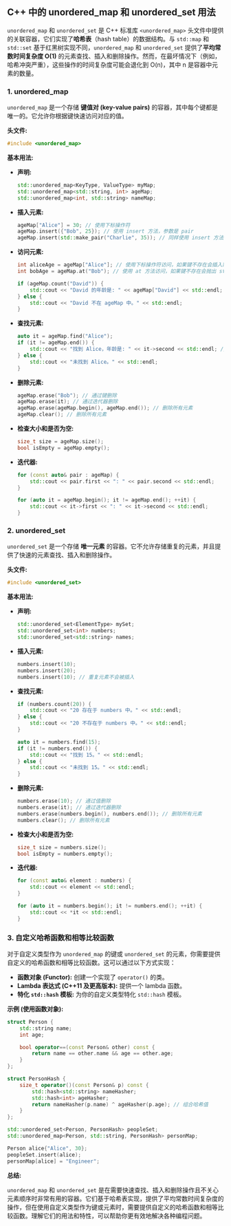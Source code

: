 
## C++ 中的 unordered_map 和 unordered_set 用法

`unordered_map` 和 `unordered_set` 是 C++ 标准库 `<unordered_map>` 头文件中提供的关联容器，它们实现了**哈希表**（hash table）的数据结构。与 `std::map` 和 `std::set` 基于红黑树实现不同，`unordered_map` 和 `unordered_set` 提供了**平均常数时间复杂度 O(1)** 的元素查找、插入和删除操作。然而，在最坏情况下（例如，哈希冲突严重），这些操作的时间复杂度可能会退化到 O(n)，其中 n 是容器中元素的数量。

### 1. unordered_map

`unordered_map` 是一个存储 **键值对 (key-value pairs)** 的容器，其中每个键都是唯一的。它允许你根据键快速访问对应的值。

**头文件:**

```c++
#include <unordered_map>
````

**基本用法:**

  * **声明:**

    ```c++
    std::unordered_map<KeyType, ValueType> myMap;
    std::unordered_map<std::string, int> ageMap;
    std::unordered_map<int, std::string> nameMap;
    ```

  * **插入元素:**

    ```c++
    ageMap["Alice"] = 30; // 使用下标操作符
    ageMap.insert({"Bob", 25}); // 使用 insert 方法，参数是 pair
    ageMap.insert(std::make_pair("Charlie", 35)); // 同样使用 insert 方法
    ```

  * **访问元素:**

    ```c++
    int aliceAge = ageMap["Alice"]; // 使用下标操作符访问，如果键不存在会插入默认值
    int bobAge = ageMap.at("Bob"); // 使用 at 方法访问，如果键不存在会抛出 std::out_of_range 异常

    if (ageMap.count("David")) {
        std::cout << "David 的年龄是: " << ageMap["David"] << std::endl;
    } else {
        std::cout << "David 不在 ageMap 中。" << std::endl;
    }
    ```

  * **查找元素:**

    ```c++
    auto it = ageMap.find("Alice");
    if (it != ageMap.end()) {
        std::cout << "找到 Alice，年龄是: " << it->second << std::endl; // it 是迭代器，first 是键，second 是值
    } else {
        std::cout << "未找到 Alice。" << std::endl;
    }
    ```

  * **删除元素:**

    ```c++
    ageMap.erase("Bob"); // 通过键删除
    ageMap.erase(it); // 通过迭代器删除
    ageMap.erase(ageMap.begin(), ageMap.end()); // 删除所有元素
    ageMap.clear(); // 删除所有元素
    ```

  * **检查大小和是否为空:**

    ```c++
    size_t size = ageMap.size();
    bool isEmpty = ageMap.empty();
    ```

  * **迭代器:**

    ```c++
    for (const auto& pair : ageMap) {
        std::cout << pair.first << ": " << pair.second << std::endl;
    }

    for (auto it = ageMap.begin(); it != ageMap.end(); ++it) {
        std::cout << it->first << ": " << it->second << std::endl;
    }
    ```

### 2\. unordered\_set

`unordered_set` 是一个存储 **唯一元素** 的容器。它不允许存储重复的元素，并且提供了快速的元素查找、插入和删除操作。

**头文件:**

```c++
#include <unordered_set>
```

**基本用法:**

  * **声明:**

    ```c++
    std::unordered_set<ElementType> mySet;
    std::unordered_set<int> numbers;
    std::unordered_set<std::string> names;
    ```

  * **插入元素:**

    ```c++
    numbers.insert(10);
    numbers.insert(20);
    numbers.insert(10); // 重复元素不会被插入
    ```

  * **查找元素:**

    ```c++
    if (numbers.count(20)) {
        std::cout << "20 存在于 numbers 中。" << std::endl;
    } else {
        std::cout << "20 不存在于 numbers 中。" << std::endl;
    }

    auto it = numbers.find(15);
    if (it != numbers.end()) {
        std::cout << "找到 15。" << std::endl;
    } else {
        std::cout << "未找到 15。" << std::endl;
    }
    ```

  * **删除元素:**

    ```c++
    numbers.erase(10); // 通过值删除
    numbers.erase(it); // 通过迭代器删除
    numbers.erase(numbers.begin(), numbers.end()); // 删除所有元素
    numbers.clear(); // 删除所有元素
    ```

  * **检查大小和是否为空:**

    ```c++
    size_t size = numbers.size();
    bool isEmpty = numbers.empty();
    ```

  * **迭代器:**

    ```c++
    for (const auto& element : numbers) {
        std::cout << element << std::endl;
    }

    for (auto it = numbers.begin(); it != numbers.end(); ++it) {
        std::cout << *it << std::endl;
    }
    ```

### 3\. 自定义哈希函数和相等比较函数

对于自定义类型作为 `unordered_map` 的键或 `unordered_set` 的元素，你需要提供自定义的哈希函数和相等比较函数。这可以通过以下方式实现：

  * **函数对象 (Functor):** 创建一个实现了 `operator()` 的类。
  * **Lambda 表达式 (C++11 及更高版本):** 提供一个 lambda 函数。
  * **特化 `std::hash` 模板:** 为你的自定义类型特化 `std::hash` 模板。

**示例 (使用函数对象):**

```c++
struct Person {
    std::string name;
    int age;

    bool operator==(const Person& other) const {
        return name == other.name && age == other.age;
    }
};

struct PersonHash {
    size_t operator()(const Person& p) const {
        std::hash<std::string> nameHasher;
        std::hash<int> ageHasher;
        return nameHasher(p.name) ^ ageHasher(p.age); // 组合哈希值
    }
};

std::unordered_set<Person, PersonHash> peopleSet;
std::unordered_map<Person, std::string, PersonHash> personMap;

Person alice{"Alice", 30};
peopleSet.insert(alice);
personMap[alice] = "Engineer";
```

**总结:**

`unordered_map` 和 `unordered_set` 是在需要快速查找、插入和删除操作且不关心元素顺序时非常有用的容器。它们基于哈希表实现，提供了平均常数时间复杂度的操作，但在使用自定义类型作为键或元素时，需要提供自定义的哈希函数和相等比较函数。理解它们的用法和特性，可以帮助你更有效地解决各种编程问题。
